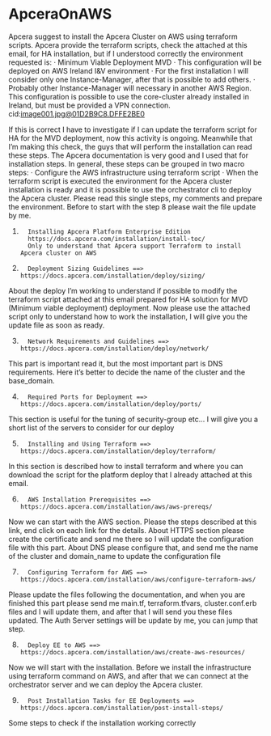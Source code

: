 # ApceraOnAWS
Apcera suggest to install the Apcera Cluster on AWS using terraform scripts. Apcera provide the terraform scripts, check the attached at this email, for HA installation, but if I understood correctly the environment requested is:
·         Minimum Viable Deployment MVD
·         This configuration will be deployed on AWS Ireland I&V environment
·         For the first installation I will consider only one Instance-Manager, after that is possible to add others.
·         Probably other Instance-Manager will necessary in another AWS Region. This configuration is possible to use the core-cluster already installed in Ireland, but must be provided a VPN connection.
cid:image001.jpg@01D2B9C8.DFFE2BE0
 
If this is correct I have to investigate if I can update the terraform script for HA for the MVD deployment, now this activity is ongoing.
Meanwhile that I’m making this check, the guys that will perform the installation can read these steps.
The Apcera documentation is very good and I used that for installation steps. In general, these steps can be grouped in two macro steps:
·         Configure the AWS infrastructure using terraform script
·         When the terraform script is executed the environment for the Apcera cluster installation is ready and it is possible to use the orchestrator cli to deploy the Apcera cluster.
Please read this single steps, my comments and prepare the environment. Before to start with the step 8 please wait the file update by me.
 
1.       Installing Apcera Platform Enterprise Edition
         https://docs.apcera.com/installation/install-toc/
         Only to understand that Apcera support Terraform to install Apcera cluster on AWS
 
2.       Deployment Sizing Guidelines ==> https://docs.apcera.com/installation/deploy/sizing/
About the deploy I’m working to understand if possible to modify the terraform script attached at this email prepared for HA solution for MVD (Minimum viable deployment) deployment.  Now please use the attached script only to understand how to work the installation, I will give you the update file as soon as ready.
 
3.       Network Requirements and Guidelines ==> https://docs.apcera.com/installation/deploy/network/
This part is important read it, but the most important part is DNS requirements. Here it’s better to decide the name of the cluster and the base_domain.
 
4.       Required Ports for Deployment ==> https://docs.apcera.com/installation/deploy/ports/
This section is useful for the tuning of security-group etc… I will give you a short list of the servers to consider for our deploy
 
5.       Installing and Using Terraform ==> https://docs.apcera.com/installation/deploy/terraform/
In this section is described how to install terraform and where you can download the script for the platform deploy that I already attached at this email.
 
6.       AWS Installation Prerequisites ==> https://docs.apcera.com/installation/aws/aws-prereqs/
Now we can start with the AWS section. Please the steps described at this link, end click on each link for the details. About HTTPS section please create the certificate and send me there so I will update the configuration file with this part. About DNS please configure that, and send me the name of the cluster and domain_name to update the configuration file
 
7.       Configuring Terraform for AWS ==> https://docs.apcera.com/installation/aws/configure-terraform-aws/
Please update the files following the documentation, and when you are finished this part please send me  main.tf, terraform.tfvars, cluster.conf.erb files and I will update them, and after that I will send you these files updated. The Auth Server settings will be update by me, you can jump that step.
 
8.       Deploy EE to AWS ==> https://docs.apcera.com/installation/aws/create-aws-resources/
Now we will start with the installation. Before we install the infrastructure using terraform command on AWS, and after that we can connect at the orchestrator server and we can deploy the Apcera cluster.
 
9.       Post Installation Tasks for EE Deployments ==> https://docs.apcera.com/installation/post-install-steps/
Some steps to check if the installation working correctly
 


